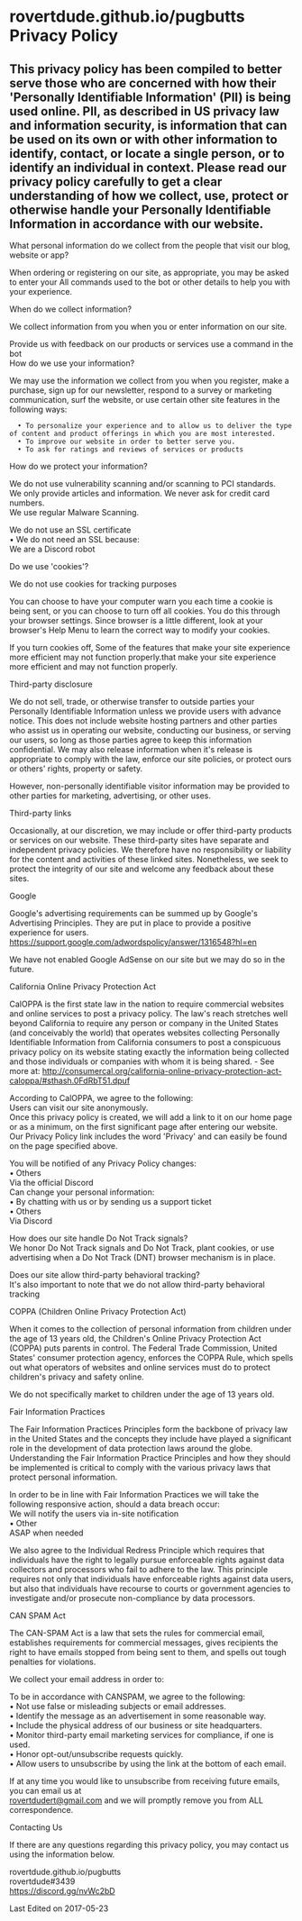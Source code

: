# rovertdude.github.io/pugbutts Privacy Policy  
## This privacy policy has been compiled to better serve those who are concerned with how their 'Personally Identifiable Information' (PII) is being used online. PII, as described in US privacy law and information security, is information that can be used on its own or with other information to identify, contact, or locate a single person, or to identify an individual in context. Please read our privacy policy carefully to get a clear understanding of how we collect, use, protect or otherwise handle your Personally Identifiable Information in accordance with our website.  

What personal information do we collect from the people that visit our blog, website or app?  

When ordering or registering on our site, as appropriate, you may be asked to enter your All commands used to the bot or other details to help you with your experience.  

When do we collect information?  

We collect information from you when you or enter information on our site.  

Provide us with feedback on our products or services use a command in the bot   
How do we use your information?  

We may use the information we collect from you when you register, make a purchase, sign up for our newsletter, respond to a survey or marketing communication, surf the website, or use certain other site features in the following ways:  

      • To personalize your experience and to allow us to deliver the type of content and product offerings in which you are most interested.  
      • To improve our website in order to better serve you.  
      • To ask for ratings and reviews of services or products  

How do we protect your information?  

We do not use vulnerability scanning and/or scanning to PCI standards.  
We only provide articles and information. We never ask for credit card numbers.  
We use regular Malware Scanning.  

We do not use an SSL certificate  
      • We do not need an SSL because:  
We are a Discord robot  

Do we use 'cookies'?  

We do not use cookies for tracking purposes  

You can choose to have your computer warn you each time a cookie is being sent, or you can choose to turn off all cookies. You do this through your browser settings. Since browser is a little different, look at your browser's Help Menu to learn the correct way to modify your cookies.  

If you turn cookies off, Some of the features that make your site experience more efficient may not function properly.that make your site experience more efficient and may not function properly.  


Third-party disclosure  

We do not sell, trade, or otherwise transfer to outside parties your Personally Identifiable Information unless we provide users with advance notice. This does not include website hosting partners and other parties who assist us in operating our website, conducting our business, or serving our users, so long as those parties agree to keep this information confidential. We may also release information when it's release is appropriate to comply with the law, enforce our site policies, or protect ours or others' rights, property or safety.   

However, non-personally identifiable visitor information may be provided to other parties for marketing, advertising, or other uses.  

Third-party links  

Occasionally, at our discretion, we may include or offer third-party products or services on our website. These third-party sites have separate and independent privacy policies. We therefore have no responsibility or liability for the content and activities of these linked sites. Nonetheless, we seek to protect the integrity of our site and welcome any feedback about these sites.  

Google  

Google's advertising requirements can be summed up by Google's Advertising Principles. They are put in place to provide a positive experience for users. https://support.google.com/adwordspolicy/answer/1316548?hl=en   

We have not enabled Google AdSense on our site but we may do so in the future.  

California Online Privacy Protection Act  

CalOPPA is the first state law in the nation to require commercial websites and online services to post a privacy policy. The law's reach stretches well beyond California to require any person or company in the United States (and conceivably the world) that operates websites collecting Personally Identifiable Information from California consumers to post a conspicuous privacy policy on its website stating exactly the information being collected and those individuals or companies with whom it is being shared. - See more at: http://consumercal.org/california-online-privacy-protection-act-caloppa/#sthash.0FdRbT51.dpuf  

According to CalOPPA, we agree to the following:  
Users can visit our site anonymously.  
Once this privacy policy is created, we will add a link to it on our home page or as a minimum, on the first significant page after entering our website.  
Our Privacy Policy link includes the word 'Privacy' and can easily be found on the page specified above.  

You will be notified of any Privacy Policy changes:  
      • Others  
Via the official Discord  
Can change your personal information:  
      • By chatting with us or by sending us a support ticket  
      • Others  
Via Discord  

How does our site handle Do Not Track signals?  
We honor Do Not Track signals and Do Not Track, plant cookies, or use advertising when a Do Not Track (DNT) browser mechanism is in place.  

Does our site allow third-party behavioral tracking?  
It's also important to note that we do not allow third-party behavioral tracking  

COPPA (Children Online Privacy Protection Act)  

When it comes to the collection of personal information from children under the age of 13 years old, the Children's Online Privacy Protection Act (COPPA) puts parents in control. The Federal Trade Commission, United States' consumer protection agency, enforces the COPPA Rule, which spells out what operators of websites and online services must do to protect children's privacy and safety online.  

We do not specifically market to children under the age of 13 years old.  

Fair Information Practices  

The Fair Information Practices Principles form the backbone of privacy law in the United States and the concepts they include have played a significant role in the development of data protection laws around the globe. Understanding the Fair Information Practice Principles and how they should be implemented is critical to comply with the various privacy laws that protect personal information.  

In order to be in line with Fair Information Practices we will take the following responsive action, should a data breach occur:  
We will notify the users via in-site notification  
      • Other  
ASAP when needed  

We also agree to the Individual Redress Principle which requires that individuals have the right to legally pursue enforceable rights against data collectors and processors who fail to adhere to the law. This principle requires not only that individuals have enforceable rights against data users, but also that individuals have recourse to courts or government agencies to investigate and/or prosecute non-compliance by data processors.  

CAN SPAM Act  

The CAN-SPAM Act is a law that sets the rules for commercial email, establishes requirements for commercial messages, gives recipients the right to have emails stopped from being sent to them, and spells out tough penalties for violations.  

We collect your email address in order to:  

To be in accordance with CANSPAM, we agree to the following:  
      • Not use false or misleading subjects or email addresses.  
      • Identify the message as an advertisement in some reasonable way.  
      • Include the physical address of our business or site headquarters.  
      • Monitor third-party email marketing services for compliance, if one is used.  
      • Honor opt-out/unsubscribe requests quickly.  
      • Allow users to unsubscribe by using the link at the bottom of each email.  

If at any time you would like to unsubscribe from receiving future emails, you can email us at  
rovertdudert@gmail.com and we will promptly remove you from ALL correspondence.  


Contacting Us  

If there are any questions regarding this privacy policy, you may contact us using the information below.  

rovertdude.github.io/pugbutts  
rovertdude#3439  
https://discord.gg/nvWc2bD  

Last Edited on 2017-05-23  
